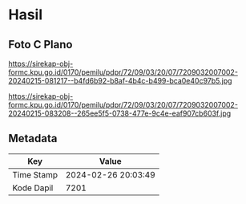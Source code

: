# Hasil

## Foto C Plano

https://sirekap-obj-formc.kpu.go.id/0170/pemilu/pdpr/72/09/03/20/07/7209032007002-20240215-081217--b4fd6b92-b8af-4b4c-b499-bca0e40c97b5.jpg

https://sirekap-obj-formc.kpu.go.id/0170/pemilu/pdpr/72/09/03/20/07/7209032007002-20240215-083208--265ee5f5-0738-477e-9c4e-eaf907cb603f.jpg


## Metadata

| Key        | Value               |
| ---------- | ------------------- |
| Time Stamp | 2024-02-26 20:03:49 |
| Kode Dapil | 7201                |



